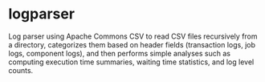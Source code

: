 # logparser
Log parser using Apache Commons CSV to read CSV files recursively from a directory, categorizes them based on header fields (transaction logs, job logs, component logs), and then performs simple analyses such as computing execution time summaries, waiting time statistics, and log level counts.
